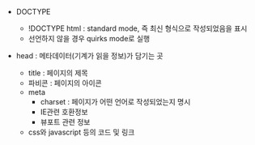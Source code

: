 - DOCTYPE
	- !DOCTYPE html : standard mode, 즉 최신 형식으로 작성되었음을 표시
	- 선언하지 않을 경우 quirks mode로 실행

- head : 메타데이터(기계가 읽을 정보)가 담기는 곳
	- title : 페이지의 제목
	- 파비콘 : 페이지의 아이콘
	- meta 
		- charset : 페이지가 어떤 언어로 작성되었는지 명시
		- IE관련 호환정보
		- 뷰포트 관련 정보
	- css와 javascript 등의 코드 및 링크